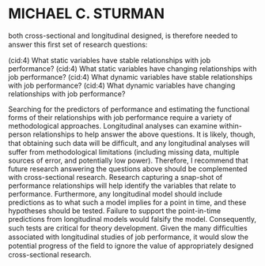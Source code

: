 # MICHAEL C. STURMAN

both cross-sectional and longitudinal designed, is therefore needed to answer this ﬁrst set of research questions:

(cid:4) What static variables have stable relationships with job performance? (cid:4) What static variables have changing relationships with job performance? (cid:4) What dynamic variables have stable relationships with job performance? (cid:4) What dynamic variables have changing relationships with job performance?

Searching for the predictors of performance and estimating the functional forms of their relationships with job performance require a variety of methodological approaches. Longitudinal analyses can examine within- person relationships to help answer the above questions. It is likely, though, that obtaining such data will be difﬁcult, and any longitudinal analyses will suffer from methodological limitations (including missing data, multiple sources of error, and potentially low power). Therefore, I recommend that future research answering the questions above should be complemented with cross-sectional research. Research capturing a snap-shot of performance relationships will help identify the variables that relate to performance. Furthermore, any longitudinal model should include predictions as to what such a model implies for a point in time, and these hypotheses should be tested. Failure to support the point-in-time predictions from longitudinal models would falsify the model. Consequently, such tests are critical for theory development. Given the many difﬁculties associated with longitudinal studies of job performance, it would slow the potential progress of the ﬁeld to ignore the value of appropriately designed cross-sectional research.